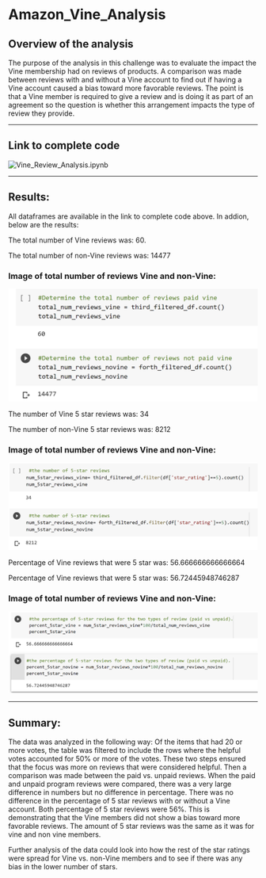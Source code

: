 # Amazon_Vine_Analysis

## Overview of the analysis

The purpose of the analysis in this challenge was to evaluate the impact the Vine membership had on reviews of products. A comparison was made between reviews with and without a Vine account to find out if having a Vine account caused a bias toward more favorable reviews. The point is that a Vine member is required to give a review and is doing it as part of an agreement so the question is whether this arrangement impacts the type of review they provide. 

---

## Link to complete code
![Vine_Review_Analysis.ipynb](Vine_Review_Analysis.ipynb)

---

## Results:

All dataframes are available in the link to complete code above. In addion, below are the results:

The total number of Vine reviews was: 60. 

The total number of non-Vine reviews was: 14477


### Image of total number of reviews Vine and non-Vine:
![total_reviews.PNG](total_reviews.PNG)



The number of Vine 5 star reviews was: 34

The number of non-Vine 5 star reviews was: 8212

### Image of total number of reviews Vine and non-Vine:
![5star_reviews.PNG](5star_reviews.PNG)



Percentage of Vine reviews that were 5 star was: 56.666666666666664

Percentage of Vine reviews that were 5 star was: 56.72445948746287

### Image of total number of reviews Vine and non-Vine:
![percent_5star.PNG](percent_5star.PNG)

---

## Summary:

The data was analyzed in the following way: Of the items that had 20 or more votes, the table was filtered to include the rows where the helpful votes accounted for 50% or more of the votes. These two steps ensured that the focus was more on reviews that were considered helpful. 
Then a comparison was made between the paid vs. unpaid reviews. When the paid and unpaid program reviews were compared, there was a very large difference in numbers but no difference in percentage. There was no difference in the percentage of 5 star reviews with or without a Vine account. Both percentage of 5 star reviews were 56%. This is demonstrating that the Vine members did not show a bias toward more favorable reviews. The amount of 5 star reviews was the same as it was for vine and non vine members. 

Further analysis of the data could look into how the rest of the star ratings were spread for Vine vs. non-Vine members and to see if there was any bias in the lower number of stars. 


